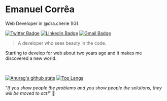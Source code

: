 # Emanuel Corrêa

Web Developer in @dra.cherie (IG).

[![Twitter Badge](https://img.shields.io/badge/-@emanueelcorrea-403f3b?labelColor=52504b&logo=Twitter&logoColor=white&link=https://twitter.com/emanueelcorrea)](https://twitter.com/emanueelcorrea)
[![Linkedin Badge](https://img.shields.io/badge/-emanuelcorrea-403f3b?&labelColor=52504b&logo=Linkedin&logoColor=white&link=https://www.linkedin.com/in/emanuel-correa/)](https://www.linkedin.com/in/emanuel-correa/) 
[![Gmail Badge](https://img.shields.io/badge/-emanuel.silvati@gmail.com-403f3b?&labelColor=52504b&logo=Gmail&logoColor=white&link=mailto:emanuel.silvati@gmail.com)](mailto:emanuel.silvati@gmail.com) 

> A developer who sees beauty in the code.

Starting to develop for web about two years ago and it makes me discovered a new world.

<br>

[![Anurag's github stats](https://github-readme-stats.vercel.app/api?username=emanuelcorrea&count_private=true&include_all_commits=true&show_icons=true&theme=dracula&hide=contribs,issues)](https://github.com/emanuelcorrea/)
[![Top Langs](https://github-readme-stats.vercel.app/api/top-langs/?username=emanuelcorrea&layout=compact&theme=dracula&hide=pascal)](https://github.com/emanuelcorrea/)


"*If you show people the problems and you show people the solutions, they will be moved to act!*"
🤩
 
